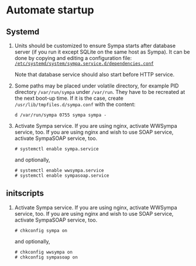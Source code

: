 Automate startup
================

Systemd
-------

1. Units should be customized to ensure Sympa starts after database server
   (if you run it except SQLite on the same host as Sympa).  It can be done
   by copying and editing a configuration file:
   [``/etc/systemd/system/sympa.service.d/dependencies.conf``](../examples/systemd/dependencies.conf)

   Note that database service should also start before HTTP service.

2. Some paths may be placed under volatile directory, for example PID
   directory ``/var/run/sympa`` under ``/var/run``.  They have to be recreated
   at the next boot-up time.  If it is the case, create
   ``/usr/lib/tmpfiles.d/sympa.conf`` with the content:
   ```
   d /var/run/sympa 0755 sympa sympa -
   ```

3. Activate Sympa service.
   If you are using nginx, activate WWSympa service, too.
   If you are using nginx and wish to use SOAP service, activate SympaSOAP service, too.

   ```
   # systemctl enable sympa.service
   ```
   and optionally,
   ```
   # systemctl enable wwsympa.service
   # systemctl enable sympasoap.service
   ```

initscripts
-----------

1. Activate Sympa service.
   If you are using nginx, activate WWSympa service, too.
   If you are using nginx and wish to use SOAP service, activate SympaSOAP service, too.

   ```
   # chkconfig sympa on
   ```
   and optionally,
   ```
   # chkconfig wwsympa on
   # chkconfig sympasoap on
   ```

